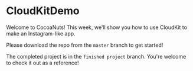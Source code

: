 # CloudKitDemo

Welcome to CocoaNuts! This week, we'll show you how to use CloudKit to make an Instagram-like app.

Please download the repo from the `master` branch to get started!

The completed project is in the `finished project` branch. You're welcome to check it out as a reference!
